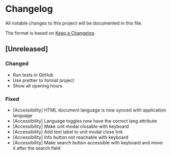 # Changelog

All notable changes to this project will be documented in this file.

The format is based on [Keep a Changelog](https://keepachangelog.com/en/1.0.0/).

## [Unreleased]

### Changed

-   Run tests in GitHub
-   Use prettier to format project
-   Show all opening hours

### Fixed

-   [Accessibility] HTML document language is now synced with application language
-   [Accessibility] Language toggles now have the correct lang attribute
-   [Accessibility] Make unit modal closable with keyboard
-   [Accessibility] Add text label to unit modal close link
-   [Accessibility] Info button not reachable with keyboard
-   [Accessibility] Make search button accessible with keyboard and move it after the search field
